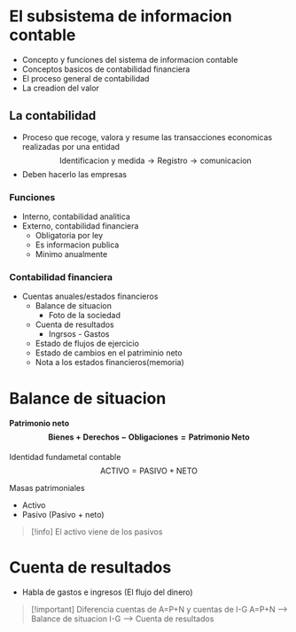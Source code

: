 # El subsistema de informacion contable
- Concepto y funciones del sistema de informacion contable
- Conceptos basicos de contabilidad financiera
- El proceso general de contabilidad
- La creadion del valor


## La contabilidad
- Proceso que recoge, valora y resume las transacciones economicas realizadas por una entidad$$\text{Identificacion y medida}\longrightarrow\text{Registro}\longrightarrow\text{comunicacion}$$
- Deben hacerlo las empresas

### Funciones
- Interno, contabilidad analitica
- Externo, contabilidad financiera
	- Obligatoria por ley
	- Es informacion publica
	- Minimo anualmente

### Contabilidad financiera
- Cuentas anuales/estados financieros
	- Balance de situacion 
		- Foto de la sociedad
	- Cuenta de resultados 
		- Ingrsos - Gastos
	- Estado de flujos de ejercicio
	- Estado de cambios en el patriminio neto
	- Nota a los estados financieros(memoria)

# Balance de situacion
#### Patrimonio neto$$\text{Bienes}+\text{Derechos}-\text{Obligaciones}=\text{Patrimonio Neto}$$
Identidad fundametal contable$$\text{ACTIVO}=\text{PASIVO}+\text{NETO}$$

Masas patrimoniales
- Activo
- Pasivo (Pasivo + neto)


>[!info] El activo viene de los pasivos

# Cuenta de resultados
- Habla de gastos e ingresos (El flujo del dinero)






>[!important] Diferencia cuentas de A=P+N y cuentas de I-G
>A=P+N --> Balance de situacion
>I-G --> Cuenta de resultados
